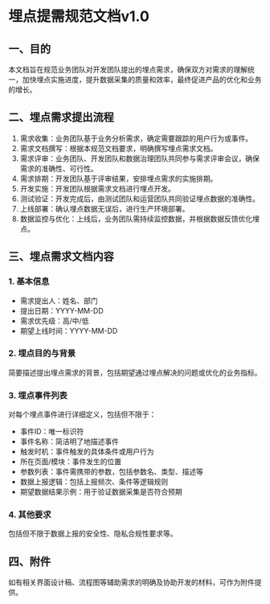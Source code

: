 # 埋点提需规范文档v1.0

## 一、目的

本文档旨在规范业务团队对开发团队提出的埋点需求，确保双方对需求的理解统一，加快埋点实施进度，提升数据采集的质量和效率，最终促进产品的优化和业务的增长。

## 二、埋点需求提出流程

1. 需求收集：业务团队基于业务分析需求，确定需要跟踪的用户行为或事件。
2. 需求文档撰写：根据本规范文档要求，明确撰写埋点需求文档。
3. 需求评审：业务团队、开发团队和数据治理团队共同参与需求评审会议，确保需求的准确性、可行性。
4. 需求排期：开发团队基于评审结果，安排埋点需求的实施排期。
5. 开发实施：开发团队根据需求文档进行埋点开发。
6. 测试验证：开发完成后，由测试团队和运营团队共同验证埋点数据的准确性。
7. 上线部署：确认埋点数据无误后，进行生产环境部署。
8. 数据监控与优化：上线后，业务团队需持续监控数据，并根据数据反馈优化埋点。

## 三、埋点需求文档内容

### 1. 基本信息

- 需求提出人：姓名、部门
- 提出日期：YYYY-MM-DD
- 需求优先级：高/中/低
- 期望上线时间：YYYY-MM-DD

### 2. 埋点目的与背景

简要描述提出埋点需求的背景，包括期望通过埋点解决的问题或优化的业务指标。

### 3. 埋点事件列表

对每个埋点事件进行详细定义，包括但不限于：

- 事件ID：唯一标识符
- 事件名称：简洁明了地描述事件
- 触发时机：事件触发的具体条件或用户行为
- 所在页面/模块：事件发生的位置
- 参数列表：事件需携带的参数，包括参数名、类型、描述等
- 数据上报逻辑：包括上报频次、条件等逻辑规则
- 期望数据结果示例：用于验证数据采集是否符合预期

### 4. 其他要求

包括但不限于数据上报的安全性、隐私合规性要求等。

## 四、附件

如有相关界面设计稿、流程图等辅助需求的明确及协助开发的材料，可作为附件提供。
